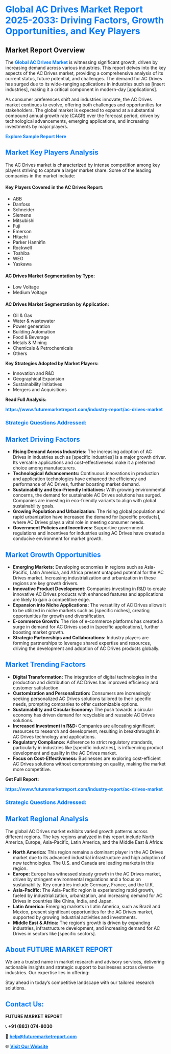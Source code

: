 <h1 style="color: #007BFF;">Global AC Drives Market Report 2025-2033: Driving Factors, Growth Opportunities, and Key Players</h1>

<section id="overview">
<h2>Market Report Overview</h2>
<p>The <a href="https://www.futuremarketreport.com/industry-report/ac-drives-market" style="color: #007BFF; text-decoration: none;"><strong>Global AC Drives Market</strong></a> is witnessing significant growth, driven by increasing demand across various industries. This report delves into the key aspects of the AC Drives market, providing a comprehensive analysis of its current status, future potential, and challenges. The demand for AC Drives has surged due to its wide-ranging applications in industries such as [insert industries], making it a critical component in modern-day [applications].</p>
<p>As consumer preferences shift and industries innovate, the AC Drives market continues to evolve, offering both challenges and opportunities for stakeholders. The global market is expected to expand at a substantial compound annual growth rate (CAGR) over the forecast period, driven by technological advancements, emerging applications, and increasing investments by major players.</p>
</section>

<section id="overview">
<p><a href="https://www.futuremarketreport.com/request-sample/reportId=45363" style="color: #007BFF; text-decoration: none;"><strong>Explore Sample Report Here</strong></a></p>
</section>

<section id="key-players">
<h2 style="color: #007BFF;">Market Key Players Analysis</h2>
<p>The AC Drives market is characterized by intense competition among key players striving to capture a larger market share. Some of the leading companies in the market include:</p>
<h4>Key Players Covered in the AC Drives Report:</h4>
<ul><li>ABB</li><li>Danfoss</li><li>Schneider</li><li>Siemens</li><li>Mitsubishi</li><li>Fuji</li><li>Emerson</li><li>Hitachi</li><li>Parker Hannifin</li><li>Rockwell</li><li>Toshiba</li><li>WEG</li><li>Yaskawa</li></ul>
<h4>AC Drives Market Segmentation by Type:</h4>
<ul><li>Low Voltage</li><li>Medium Voltage</li></ul>

<h4>AC Drives Market Segmentation by Application:</h4>
<ul><li>Oil &amp; Gas</li><li>Water &amp; wastewater</li><li>Power generation</li><li>Building Automation</li><li>Food &amp; Beverage</li><li>Metals &amp; Mining</li><li>Chemicals &amp; Petrochemicals</li><li>Others</li></ul>
<p><strong>Key Strategies Adopted by Market Players:</strong></p>
<ul>
<li>Innovation and R&D</li>
<li>Geographical Expansion</li>
<li>Sustainability Initiatives</li>
<li>Mergers and Acquisitions</li>
</ul>
</section>

<section>
<p><strong>Read Full Analysis: </strong></p><a href="https://www.futuremarketreport.com/industry-report/ac-drives-market" style="color: #007BFF; text-decoration: none;"><strong>https://www.futuremarketreport.com/industry-report/ac-drives-market</strong></a>
<h3 style="color: #007BFF;">Strategic Questions Addressed:</h3>
</section>

<section id="driving-factors">
<h2 style="color: #007BFF;">Market Driving Factors</h2>
<ul>
<li><strong>Rising Demand Across Industries:</strong> The increasing adoption of AC Drives in industries such as [specific industries] is a major growth driver. Its versatile applications and cost-effectiveness make it a preferred choice among manufacturers.</li>
<li><strong>Technological Advancements:</strong> Continuous innovations in production and application technologies have enhanced the efficiency and performance of AC Drives, further boosting market demand.</li>
<li><strong>Sustainability and Eco-Friendly Initiatives:</strong> With growing environmental concerns, the demand for sustainable AC Drives solutions has surged. Companies are investing in eco-friendly variants to align with global sustainability goals.</li>
<li><strong>Growing Population and Urbanization:</strong> The rising global population and rapid urbanization have increased the demand for [specific products], where AC Drives plays a vital role in meeting consumer needs.</li>
<li><strong>Government Policies and Incentives:</strong> Supportive government regulations and incentives for industries using AC Drives have created a conducive environment for market growth.</li>
</ul>
</section>

<section id="growth-opportunities">
<h2 style="color: #007BFF;">Market Growth Opportunities</h2>
<ul>
<li><strong>Emerging Markets:</strong> Developing economies in regions such as Asia-Pacific, Latin America, and Africa present untapped potential for the AC Drives market. Increasing industrialization and urbanization in these regions are key growth drivers.</li>
<li><strong>Innovative Product Development:</strong> Companies investing in R&D to create innovative AC Drives products with enhanced features and applications are likely to gain a competitive edge.</li>
<li><strong>Expansion into Niche Applications:</strong> The versatility of AC Drives allows it to be utilized in niche markets such as [specific niches], creating opportunities for growth and diversification.</li>
<li><strong>E-commerce Growth:</strong> The rise of e-commerce platforms has created a surge in demand for AC Drives used in [specific applications], further boosting market growth.</li>
<li><strong>Strategic Partnerships and Collaborations:</strong> Industry players are forming partnerships to leverage shared expertise and resources, driving the development and adoption of AC Drives products globally.</li>
</ul>
</section>

<section id="trending-factors">
<h2 style="color: #007BFF;">Market Trending Factors</h2>
<ul>
<li><strong>Digital Transformation:</strong> The integration of digital technologies in the production and distribution of AC Drives has improved efficiency and customer satisfaction.</li>
<li><strong>Customization and Personalization:</strong> Consumers are increasingly seeking personalized AC Drives solutions tailored to their specific needs, prompting companies to offer customizable options.</li>
<li><strong>Sustainability and Circular Economy:</strong> The push towards a circular economy has driven demand for recyclable and reusable AC Drives solutions.</li>
<li><strong>Increased Investment in R&D:</strong> Companies are allocating significant resources to research and development, resulting in breakthroughs in AC Drives technology and applications.</li>
<li><strong>Regulatory Compliance:</strong> Adherence to strict regulatory standards, particularly in industries like [specific industries], is influencing product development and quality in the AC Drives market.</li>
<li><strong>Focus on Cost-Effectiveness:</strong> Businesses are exploring cost-efficient AC Drives solutions without compromising on quality, making the market more competitive.</li>
</ul>
</section>

<section>
<p><strong>Get Full Report: </strong></p><a href="https://www.futuremarketreport.com/industry-report/ac-drives-market" style="color: #007BFF; text-decoration: none;"><strong>https://www.futuremarketreport.com/industry-report/ac-drives-market</strong></a>
<h3 style="color: #007BFF;">Strategic Questions Addressed:</h3>
</section>


<section id="regional-analysis">
<h2 style="color: #007BFF;">Market Regional Analysis</h2>
<p>The global AC Drives market exhibits varied growth patterns across different regions. The key regions analyzed in this report include North America, Europe, Asia-Pacific, Latin America, and the Middle East & Africa:</p>
<ul>
<li><strong>North America:</strong> This region remains a dominant player in the AC Drives market due to its advanced industrial infrastructure and high adoption of new technologies. The U.S. and Canada are leading markets in this region.</li>
<li><strong>Europe:</strong> Europe has witnessed steady growth in the AC Drives market, driven by stringent environmental regulations and a focus on sustainability. Key countries include Germany, France, and the U.K.</li>
<li><strong>Asia-Pacific:</strong> The Asia-Pacific region is experiencing rapid growth, fueled by industrialization, urbanization, and increasing demand for AC Drives in countries like China, India, and Japan.</li>
<li><strong>Latin America:</strong> Emerging markets in Latin America, such as Brazil and Mexico, present significant opportunities for the AC Drives market, supported by growing industrial activities and investments.</li>
<li><strong>Middle East & Africa:</strong> The region’s growth is driven by expanding industries, infrastructure development, and increasing demand for AC Drives in sectors like [specific sectors].</li>
</ul>
</section>

<footer>
<h2 style="color: #007BFF;">About FUTURE MARKET REPORT</h2>
<p>We are a trusted name in market research and advisory services, delivering actionable insights and strategic support to businesses across diverse industries. Our expertise lies in offering:</p>

<p>Stay ahead in today’s competitive landscape with our tailored research solutions.</p>

<h2 style="color: #007BFF;">Contact Us:</h2>
<p><strong>FUTURE MARKET REPORT</strong></p>
<p>📞 <strong>+91 (883) 074-8030</strong></p>
<p>📧 <strong><a href="mailto:help@futuremarketreport.com" style="color: #007BFF;">help@futuremarketreport.com</a></strong></p>
<p>🌐 <strong><a href="https://www.futuremarketreport.com/" style="color: #007BFF;">Visit Our Website</a></strong></p>
</footer>